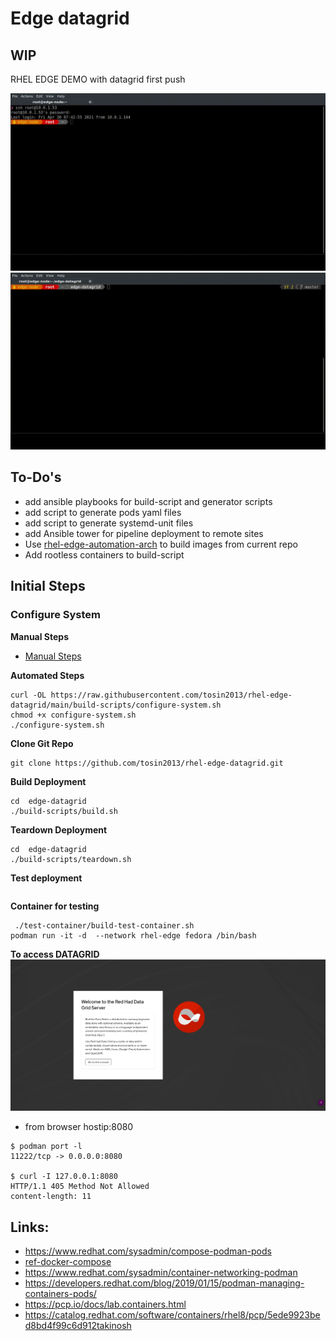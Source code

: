 # Edge datagrid
## WIP 
RHEL EDGE DEMO with datagrid first push

![Demo1](images/example-1.gif)
![Demo2](images/example-2.gif)

## To-Do's  
* add ansible playbooks for build-script and generator scripts
* add script to generate pods yaml files
* add script to generate systemd-unit files
* add Ansible tower for pipeline deployment  to remote sites
* Use  [rhel-edge-automation-arch](https://github.com/redhat-cop/rhel-edge-automation-arch) to build images from current repo
* Add rootless containers to build-script


## Initial Steps

### Configure System
**Manual Steps**
* [Manual Steps](configure-system.md)

**Automated Steps** 
```
curl -OL https://raw.githubusercontent.com/tosin2013/rhel-edge-datagrid/main/build-scripts/configure-system.sh
chmod +x configure-system.sh
./configure-system.sh
```

**Clone Git Repo**
```
git clone https://github.com/tosin2013/rhel-edge-datagrid.git
```
**Build Deployment**
```
cd  edge-datagrid
./build-scripts/build.sh 
```

**Teardown Deployment**
```
cd  edge-datagrid
./build-scripts/teardown.sh 
```
**Test deployment**
```
```

**Container for testing**
```
 ./test-container/build-test-container.sh
podman run -it -d  --network rhel-edge fedora /bin/bash 
```

**To access DATAGRID**
![Datagrid](images/datagrid.png)
* from browser hostip:8080
```
$ podman port -l
11222/tcp -> 0.0.0.0:8080

$ curl -I 127.0.0.1:8080
HTTP/1.1 405 Method Not Allowed
content-length: 11
```

## Links: 
* https://www.redhat.com/sysadmin/compose-podman-pods
* [ref-docker-compose](https://stephennimmo.com/ref-docker-compose/)
* https://www.redhat.com/sysadmin/container-networking-podman
* https://developers.redhat.com/blog/2019/01/15/podman-managing-containers-pods/
* https://pcp.io/docs/lab.containers.html
* https://catalog.redhat.com/software/containers/rhel8/pcp/5ede9923bed8bd4f99c6d912takinosh

